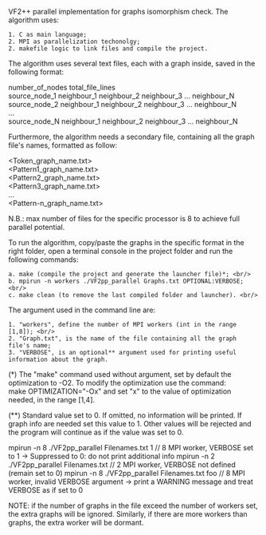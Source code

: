 VF2++ parallel implementation for graphs isomorphism check. The algorithm uses:

	1. C as main language;
	2. MPI as parallelization techonolgy;
	2. makefile logic to link files and compile the project.

The algorithm uses several text files, each with a graph inside, saved in the following format: <br/>

number_of_nodes total_file_lines <br/>
source_node_1    neighbour_1 neighbour_2 neighbour_3 ... neighbour_N <br/>
source_node_2    neighbour_1 neighbour_2 neighbour_3 ... neighbour_N <br/>
... <br/>
source_node_N    neighbour_1 neighbour_2 neighbour_3 ... neighbour_N <br/>

Furthermore, the algorithm needs a secondary file, containing all the graph file's names, formatted as follow:<br/>

<Token_graph_name.txt> <br/>
<Pattern1_graph_name.txt><br/>
<Pattern2_graph_name.txt><br/>
<Pattern3_graph_name.txt><br/>
...<br/>
<Pattern-n_graph_name.txt><br/>

N.B.: max number of files for the specific processor is 8 to achieve full parallel potential.

To run the algorithm, copy/paste the graphs in the specific format in the right folder, open a terminal console in the project folder and run the following commands:

	a. make	(compile the project and generate the launcher file)*; <br/>
	b. mpirun -n workers ./VF2pp_parallel Graphs.txt OPTIONAL:VERBOSE; <br/>
	c. make clean (to remove the last compiled folder and launcher). <br/>

The argument used in the command line are:

	1. "workers", define the number of MPI workers (int in the range [1,8]); <br/>
	2. "Graph.txt", is the name of the file containing all the graph file's name;
	3. "VERBOSE", is an optional** argument used for printing useful information about the graph.
	
(*) The "make" command used without argument, set by default the optimization to -O2. To modify the optimization use the command: <br/>
  make OPTIMIZATION="-Ox" and set "x" to the value of optimization needed, in the range [1,4]. <br/>

(**) Standard value set to 0. If omitted, no information will be printed. If graph info are needed set this value to 1. Other values will be rejected and the program will continue as if the value was set to 0.
  

mpirun -n 8 ./VF2pp_parallel Filenames.txt 1	// 8 MPI worker, VERBOSE set to 1 -> Suppressed to 0: do not print additional info
mpirun -n 2 ./VF2pp_parallel Filenames.txt	// 2 MPI worker, VERBOSE not defined (remain set to 0)
mpirun -n 8 ./VF2pp_parallel Filenames.txt foo  // 8 MPI worker, invalid VERBOSE argument -> print a WARNING message and treat VERBOSE as if set to 0

NOTE: if the number of graphs in the file exceed the number of workers set, the extra graphs will be ignored.
Similarly, if there are more workers than graphs, the extra worker will be dormant. 
